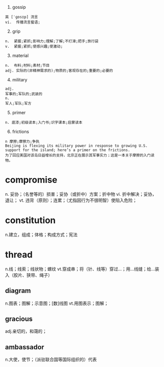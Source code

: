 
1. gossip
```
英 [ˈɡɒsɪp] 流言
vi.  传播流言蜚语;
```

2. grip
```
n.  紧握;紧抓;影响力;理解;了解;不打滑;把手;旅行袋
v.  紧握;紧抓;使感兴趣;使激动;
```

3. material
```
n.  布料;材料;素材;节目
adj. 实际的(非精神需求的);物质的;客观存在的;重要的;必要的
```

4. military
```
adj.
军事的;军队的;武装的
n.
军人;军队;军方
```

5. primer
```
n. 底漆;初级读本;入门书;识字课本;启蒙读本
```

6. frictions
```
n 摩擦;摩擦力;争执
Beijing is flexing its military power in response to growing U.S. support for the island; here’s a primer on the frictions.
为了回应美国对该岛日益增长的支持，北京正在展示其军事实力；这是一本关于摩擦的入门读物。
```

# compromise
n.
妥协；（名誉等的）损害；妥协（或折中）方案；折中物
vi.
折中解决；妥协，退让；
vt.
违背（原则）；连累；（尤指因行为不很明智）使陷入危险；

# constitution
n.建立，组成；体格；构成方式；宪法

# thread
n.线；线索；线状物；螺纹
vt.穿成串；将（针、线等）穿过…；用…线缝；给…装入（胶片、狭带、绳子）

## diagram
n.图表；图解；示意图；[数]线图
vt.用图表示；图解；

## gracious
adj.亲切的，和蔼的；

## ambassador
n.大使，使节；（派驻联合国等国际组织的）代表
